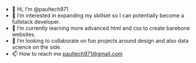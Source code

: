 - 👋 Hi, I’m @paultech971
- 👀 I’m interested in expanding my skillset so I can potentially become a fullstack developer.
- 🌱 I’m currently learning more advanced html and css to create barebone websites. 
- 💞️ I’m looking to collaborate on fun projects around design and also data science on the side. 
- 📫 How to reach me paultech971@gmail.com

<!---
paultech971/paultech971 is a ✨ special ✨ repository because its `README.md` (this file) appears on your GitHub profile.
You can click the Preview link to take a look at your changes.
--->
